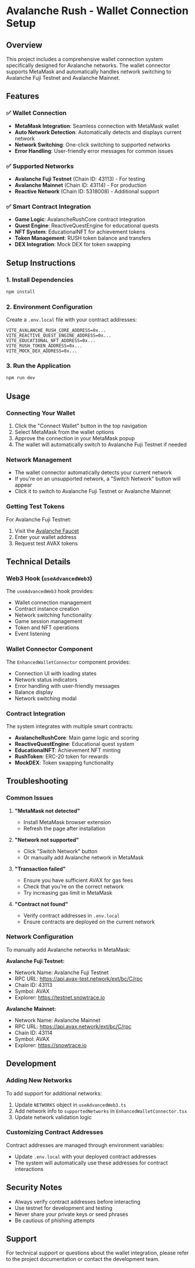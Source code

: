 # Avalanche Rush - Wallet Connection Setup

## Overview
This project includes a comprehensive wallet connection system specifically designed for Avalanche networks. The wallet connector supports MetaMask and automatically handles network switching to Avalanche Fuji Testnet and Avalanche Mainnet.

## Features

### ✅ Wallet Connection
- **MetaMask Integration**: Seamless connection with MetaMask wallet
- **Auto Network Detection**: Automatically detects and displays current network
- **Network Switching**: One-click switching to supported networks
- **Error Handling**: User-friendly error messages for common issues

### ✅ Supported Networks
- **Avalanche Fuji Testnet** (Chain ID: 43113) - For testing
- **Avalanche Mainnet** (Chain ID: 43114) - For production
- **Reactive Network** (Chain ID: 5318008) - Additional support

### ✅ Smart Contract Integration
- **Game Logic**: AvalancheRushCore contract integration
- **Quest Engine**: ReactiveQuestEngine for educational quests
- **NFT System**: EducationalNFT for achievement tokens
- **Token Management**: RUSH token balance and transfers
- **DEX Integration**: Mock DEX for token swapping

## Setup Instructions

### 1. Install Dependencies
```bash
npm install
```

### 2. Environment Configuration
Create a `.env.local` file with your contract addresses:
```env
VITE_AVALANCHE_RUSH_CORE_ADDRESS=0x...
VITE_REACTIVE_QUEST_ENGINE_ADDRESS=0x...
VITE_EDUCATIONAL_NFT_ADDRESS=0x...
VITE_RUSH_TOKEN_ADDRESS=0x...
VITE_MOCK_DEX_ADDRESS=0x...
```

### 3. Run the Application
```bash
npm run dev
```

## Usage

### Connecting Your Wallet
1. Click the "Connect Wallet" button in the top navigation
2. Select MetaMask from the wallet options
3. Approve the connection in your MetaMask popup
4. The wallet will automatically switch to Avalanche Fuji Testnet if needed

### Network Management
- The wallet connector automatically detects your current network
- If you're on an unsupported network, a "Switch Network" button will appear
- Click it to switch to Avalanche Fuji Testnet or Avalanche Mainnet

### Getting Test Tokens
For Avalanche Fuji Testnet:
1. Visit the [Avalanche Faucet](https://faucet.avax.network/)
2. Enter your wallet address
3. Request test AVAX tokens

## Technical Details

### Web3 Hook (`useAdvancedWeb3`)
The `useAdvancedWeb3` hook provides:
- Wallet connection management
- Contract instance creation
- Network switching functionality
- Game session management
- Token and NFT operations
- Event listening

### Wallet Connector Component
The `EnhancedWalletConnector` component provides:
- Connection UI with loading states
- Network status indicators
- Error handling with user-friendly messages
- Balance display
- Network switching modal

### Contract Integration
The system integrates with multiple smart contracts:
- **AvalancheRushCore**: Main game logic and scoring
- **ReactiveQuestEngine**: Educational quest system
- **EducationalNFT**: Achievement NFT minting
- **RushToken**: ERC-20 token for rewards
- **MockDEX**: Token swapping functionality

## Troubleshooting

### Common Issues

1. **"MetaMask not detected"**
   - Install MetaMask browser extension
   - Refresh the page after installation

2. **"Network not supported"**
   - Click "Switch Network" button
   - Or manually add Avalanche network in MetaMask

3. **"Transaction failed"**
   - Ensure you have sufficient AVAX for gas fees
   - Check that you're on the correct network
   - Try increasing gas limit in MetaMask

4. **"Contract not found"**
   - Verify contract addresses in `.env.local`
   - Ensure contracts are deployed on the current network

### Network Configuration
To manually add Avalanche networks in MetaMask:

**Avalanche Fuji Testnet:**
- Network Name: Avalanche Fuji Testnet
- RPC URL: https://api.avax-test.network/ext/bc/C/rpc
- Chain ID: 43113
- Symbol: AVAX
- Explorer: https://testnet.snowtrace.io

**Avalanche Mainnet:**
- Network Name: Avalanche Mainnet
- RPC URL: https://api.avax.network/ext/bc/C/rpc
- Chain ID: 43114
- Symbol: AVAX
- Explorer: https://snowtrace.io

## Development

### Adding New Networks
To add support for additional networks:

1. Update `NETWORKS` object in `useAdvancedWeb3.ts`
2. Add network info to `supportedNetworks` in `EnhancedWalletConnector.tsx`
3. Update network validation logic

### Customizing Contract Addresses
Contract addresses are managed through environment variables:
- Update `.env.local` with your deployed contract addresses
- The system will automatically use these addresses for contract interactions

## Security Notes
- Always verify contract addresses before interacting
- Use testnet for development and testing
- Never share your private keys or seed phrases
- Be cautious of phishing attempts

## Support
For technical support or questions about the wallet integration, please refer to the project documentation or contact the development team.
